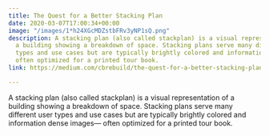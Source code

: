 ```yaml
---
title: The Quest for a Better Stacking Plan
date: 2020-03-07T17:00:34+00:00
image: "/images/1*h24XGcMDZstbFRv3yNP1sQ.png"
description: A stacking plan (also called stackplan) is a visual representation of
  a building showing a breakdown of space. Stacking plans serve many different user
  types and use cases but are typically brightly colored and information dense images—
  often optimized for a printed tour book.
link: https://medium.com/cbrebuild/the-quest-for-a-better-stacking-plan-64e276a96146

---
```

A stacking plan (also called stackplan) is a visual representation of a building showing a breakdown of space. Stacking plans serve many different user types and use cases but are typically brightly colored and information dense images— often optimized for a printed tour book.
